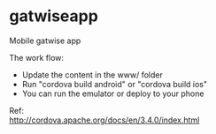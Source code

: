 gatwiseapp
==========

Mobile gatwise app

The work flow:
* Update the content in the www/ folder <br>
* Run "cordova build android" or "cordova build ios" <br>
* You can run the emulator or deploy to your phone <br>

Ref:<br>
http://cordova.apache.org/docs/en/3.4.0/index.html
